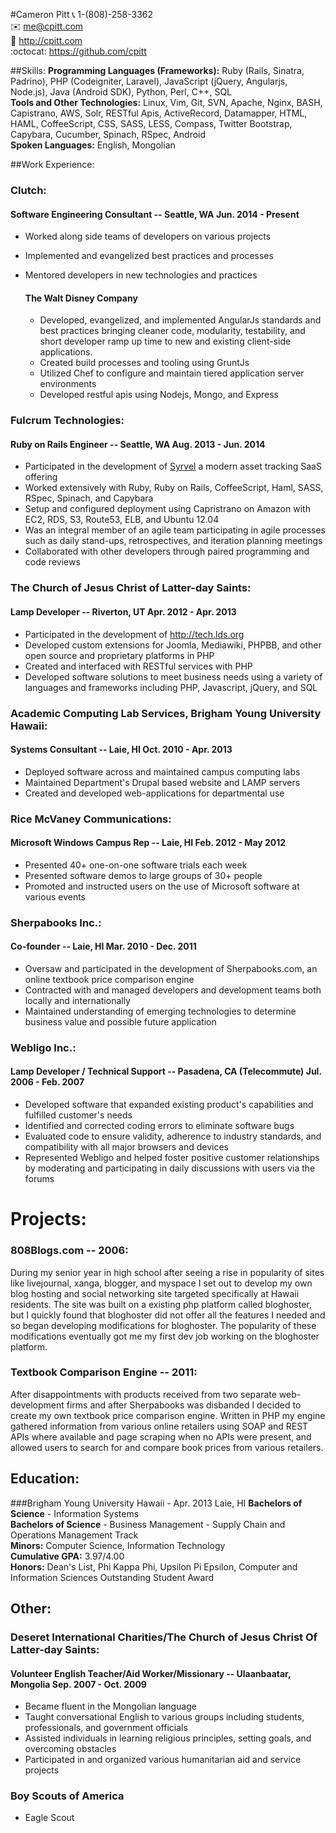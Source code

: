 #Cameron Pitt
:telephone_receiver:  1-(808)-258-3362  
:envelope:   me@cpitt.com  
:bust_in_silhouette: http://cpitt.com  
:octocat:  https://github.com/cpitt  

##Skills:
**Programming Languages (Frameworks):** Ruby (Rails, Sinatra, Padrino), PHP
(Codeigniter, Laravel), JavaScript (jQuery, Angularjs, Node.js), Java (Android SDK),
Python, Perl, C++, SQL  
**Tools and Other Technologies:** Linux, Vim, Git, SVN, Apache, Nginx, BASH, Capistrano, AWS, Solr,
RESTful Apis, ActiveRecord, Datamapper, HTML, HAML, CoffeeScript, CSS, SASS, LESS, Compass, Twitter Bootstrap,
Capybara, Cucumber, Spinach, RSpec, Android  
**Spoken Languages:** English, Mongolian  

##Work Experience:

### Clutch:
#### Software Engineering Consultant -- Seattle, WA Jun. 2014 - Present
* Worked along side teams of developers on various projects
* Implemented and evangelized best practices and processes
* Mentored developers in new technologies and practices

  #### The Walt Disney Company
  * Developed, evangelized, and implemented AngularJs standards and best practices bringing cleaner code, modularity,   testability, and short developer ramp up time to new and existing client-side applications.
  * Created build processes and tooling using GruntJs
  * Utilized Chef to configure and maintain tiered application server environments
  * Developed restful apis using Nodejs, Mongo, and Express

### Fulcrum Technologies: 
#### Ruby on Rails Engineer -- Seattle, WA Aug. 2013 - Jun. 2014
* Participated in the development of [Syrvel](http://syrvel.com) a modern asset tracking SaaS offering
* Worked extensively with Ruby, Ruby on Rails, CoffeeScript, Haml, SASS, RSpec, Spinach, and Capybara
* Setup and configured deployment using Capristrano on Amazon with EC2, RDS, S3, Route53, ELB, and Ubuntu 12.04
* Was an integral member of an agile team participating in agile processes such as daily
  stand-ups, retrospectives, and iteration planning meetings
* Collaborated with other developers through paired programming and code reviews

### The Church of Jesus Christ of Latter-day Saints: 
#### Lamp Developer -- Riverton, UT Apr. 2012 - Apr. 2013
* Participated in the development of http://tech.lds.org
* Developed custom extensions for Joomla, Mediawiki, PHPBB, and other open source and proprietary platforms in PHP
* Created and interfaced with RESTful services with PHP
* Developed software solutions to meet business needs using a variety of languages and frameworks including PHP, Javascript, jQuery, and SQL

### Academic Computing Lab Services, Brigham Young University Hawaii: 
#### Systems Consultant -- Laie, HI Oct. 2010 - Apr. 2013
* Deployed software across and maintained campus computing labs
* Maintained Department's Drupal based website and LAMP servers
* Created and developed web-applications for departmental use

### Rice McVaney Communications: 
#### Microsoft Windows Campus Rep -- Laie, HI Feb. 2012 - May 2012
* Presented 40+ one-on-one software trials each week
* Presented software demos to large groups of 30+ people
* Promoted and instructed users on the use of Microsoft software at various events

### Sherpabooks Inc.: 
#### Co-founder -- Laie, HI Mar. 2010 - Dec. 2011
* Oversaw and participated in the development of Sherpabooks.com, an online textbook price comparison engine
* Contracted with and managed developers and development teams both locally and internationally
* Maintained understanding of emerging technologies to determine business value and possible future application

### Webligo Inc.: 
#### Lamp Developer / Technical Support -- Pasadena, CA (Telecommute) Jul. 2006 - Feb. 2007
* Developed software that expanded existing product's capabilities and fulfilled customer's needs 
* Identified and corrected coding errors to eliminate software bugs 
* Evaluated code to ensure validity, adherence to industry standards, and compatibility with all major browsers and devices
* Represented Webligo and helped foster positive customer relationships by moderating and participating in daily discussions with users via the forums 

# Projects:

### 808Blogs.com -- 2006:
During my senior year in high school after seeing a rise in popularity of sites like
livejournal, xanga, blogger, and myspace I set out to develop my own blog
hosting and social networking site targeted specifically at Hawaii residents. The site
was built on a existing php platform called bloghoster, but I quickly found that bloghoster 
did not offer all the features I needed and so began developing modifications for bloghoster.
The popularity of these modifications eventually got me my first dev job working on the bloghoster 
platform.

### Textbook Comparison Engine -- 2011:
After disappointments with products received from two separate web-development firms and after Sherpabooks was disbanded I decided to create my own
textbook price comparison engine. Written in PHP my engine gathered information from various online retailers using SOAP and REST APIs where
available and page scraping when no APIs were present, and allowed users to search for and compare book prices from various retailers.

## Education:

###Brigham Young University Hawaii  - Apr. 2013 Laie, HI
**Bachelors of Science** - Information Systems  
**Bachelors of Science** - Business Management - Supply Chain and Operations Management Track  
**Minors:** Computer Science, Information Technology  
**Cumulative GPA:** 3.97/4.00  
**Honors:** Dean's List, Phi Kappa Phi, Upsilon Pi Epsilon, Computer and Information Sciences Outstanding Student Award  

## Other: 

### Deseret International Charities/The Church of Jesus Christ Of Latter-day Saints: 
#### Volunteer English Teacher/Aid Worker/Missionary -- Ulaanbaatar, Mongolia Sep. 2007 - Oct. 2009
* Became fluent in the Mongolian language
* Taught conversational English to various groups including students, professionals, and government officials
* Assisted individuals in learning religious principles, setting goals, and overcoming obstacles
* Participated in and organized various humanitarian aid and service projects

### Boy Scouts of America
* Eagle Scout


